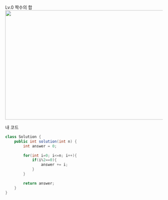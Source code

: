 Lv.0 짝수의 합
<img src="https://github.com/yejinsohn/TIL/assets/104317217/a2db07e2-e07a-4965-b94a-c254b244e6b5" width="700" height="350"/>

내 코드
```Java
class Solution {
    public int solution(int n) {
        int answer = 0;
        
        for(int i=0; i<=n; i++){
            if(i%2==0){
                answer += i;
            }
        }
        
        return answer;
    }
}
```
